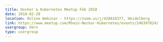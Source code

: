 ```yaml
---
title: Docker & Kubernetes Meetup Feb 2018
date: 2018-02-20
location: Online Webinar - https://zoom.us/j/428616377, Heidelberg
link: https://www.meetup.com/Rhein-Neckar-Kubernetes/events/246397824/
usergroup: kbrn
type: usergroup
---
```

